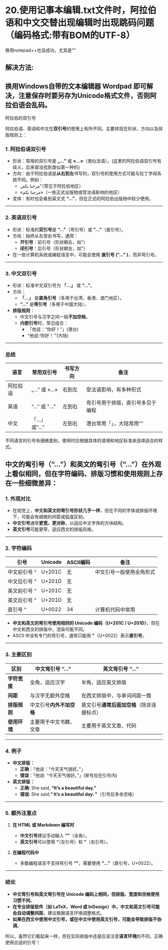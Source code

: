 # 20.使用记事本编辑.txt文件时，阿拉伯语和中文交替出现编辑时出现跳码问题（编码格式:带有BOM的UTF-8）  
换用notepad++也没成功，尤其是""
## 解决方法:  
## 换用Windows自带的文本编辑器 **Wordpad** 即可解决，注意保存时要另存为Unicode格式文件，否则阿拉伯语会乱码。
阿拉伯的双引号

阿拉伯语、英语和中文在**双引号**的使用上有所不同，主要体现在形状、方向以及排版规则上：

### 1. **阿拉伯语双引号**
   - 形状：常用的双引号是 **„…”** 或 **«…»**（类似法语）。(这里的阿拉伯语双引号有歧义，后来查没找到类似第一种的)
   - 方向：由于阿拉伯语是**从右到左**书写的，双引号的使用方式可能与拉丁字母系统不同。例如：
     - „مرحبا بكم“（常见于阿拉伯地区）
     - «مرحبا بكم»（一些正式出版物或受法语影响的地区）
   - 变体：有时也会看到英文式 **“…”**，但在正式的阿拉伯出版物中较少使用。

---

### 2. **英语双引号**
   - 形状：标准的**双引号**是 **“…”**（弯引号）或 **"..."**（直引号）。
   - 方向：始终从左至右书写，通常：
     - **开引号**：前引号（形状朝右，如“）
     - **闭引号**：后引号（形状朝左，如”）
   - 在一些计算机系统或编程语言中，可能会使用 **直引号 ("..." )**，而非弯引号。

---

### 3. **中文双引号**
   - 形状：标准中文双引号为 **「…」** 或 **“…”**。
   - 方向：
     - **「…」** 是**直角引号**（多用于台湾、香港、澳门地区）。
     - **“…”** 是**弯引号**（多用于中国大陆）。
   - **排版规则**：
     - 中文引号与汉字之间一般**不加空格**。
     - **内嵌引号**时，常见组合：
       - 「他说：“你好！”」(港台)
       - “他说:‘你好！’”(大陆)
  
---

### **总结**
| 语言 | 常用双引号 | 书写方向 | 备注 |
|------|----------|--------|------|
| 阿拉伯语 | „…” 或 «…» | 右到左 | 受法语影响，有多种形式 |
| 英语 | “…” 或 "..." | 左到右 | 弯引号用于排版，直引号多见于编程 |
| 中文 | 「…」或“…” | 左到右 | 港台常用「」，大陆常用“” |

不同语言的引号有细微差别，使用时应根据具体的语境和地区标准来选择适合的样式。


## 中文的**弯引号**（“…”）和**英文的弯引号**（“…”）在外观上看似相同，但在**字符编码、排版习惯和使用规则**上存在一些**细微差异**：

### **1. 外观对比**
- 在视觉上，**中文和英文的弯引号形状几乎一样**，但在不同的字体或排版环境下，可能会有细微的间距或弧度区别。
- **中文引号**通常**更宽、更对称**，以适应中文字体的方块结构。
- **英文引号**可能更窄，适应西文的排版风格。

---

### **2. 字符编码**
| 引号 | Unicode | ASCII编码 | 备注 |
|------|---------|----------|------|
| 中文前引号 “ | U+201C | 无 | 中文引号一般使用全角形式 |
| 中文后引号 ” | U+201D | 无 |  |
| 英文前引号 “ | U+201C | 无 |  |
| 英文后引号 ” | U+201D | 无 |  |
| 直引号 " | U+0022 | 34 | 计算机代码中常用 |

- **中文和英文的弯引号使用相同的 Unicode 编码（U+201C / U+201D）**，但在中文和西文的排版中，渲染可能不同。
- ASCII 中没有专门的弯引号，通常只能用 **"**（U+0022）表示**直引号**。

---

### **3. 主要区别**
| 区别 | 中文弯引号 “…” | 英文弯引号 “…” |
|------|-------------|-------------|
| **字符宽度** | 全角，适应汉字 | 半角，适应英文排版 |
| **间距** | 与汉字无额外空格 | 在西文排版中，与单词间距一致 |
| **排版规则** | 中文引号**内外不加空格** | 英文引号**通常后面加空格**（除非连接标点） |
| **使用环境** | 主要用于中文书籍、文章 | 主要用于英文文章、代码 |

---

### **4. 例子**
- **中文排版：**
  - **正确**：「他说：“今天天气很好。”」
  - **错误**：「他说: “今天天气很好。”」(冒号应在引号内)
- **英文排版：**
  - **正确**: She said, **“It’s a beautiful day.”**
  - **错误**: She said,**“ It’s a beautiful day. ”**（引号后多余空格）

---

### **5. 额外注意点**
1. **在 HTML 或 Markdown 编写时**
   - **中文引号**建议手动输入 **“”**（全角）。
   - **英文引号**可以使用 **&ldquo;**（左引号）和 **&rdquo;**（右引号）。

2. **在编程代码中**
   - 多数编程语言不支持弯引号 **“”**，需要使用 **"..."**（直引号，U+0022）。

---

### **结论**
- **中文弯引号和英文弯引号在 Unicode 编码上相同，但排版、宽度和空格使用习惯不同**。
- **在专业排版软件（如 LaTeX、Word 或 InDesign）中，中文和英文引号可能会自动调整间距**，建议根据语言环境调整格式。
- **如果在西文中使用中文引号，或在中文中使用英文引号，可能会导致排版不协调**。

所以，虽然它们看起来一样，但在实际排版中还是应该注意**语言环境**的不同，正确使用合适的引号！
